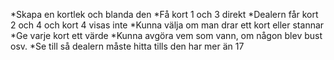 *Skapa en kortlek och blanda den
*Få kort 1 och 3 direkt
*Dealern får kort 2 och 4 och kort 4 visas inte
*Kunna välja om man drar ett kort eller stannar
*Ge varje kort ett värde
*Kunna avgöra vem som vann, om någon blev bust osv.
*Se till så dealern måste hitta tills den har mer än 17